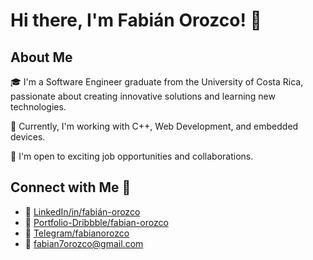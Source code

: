 # Hi there, I'm Fabián Orozco! 👋

## About Me

🎓 I'm a Software Engineer graduate from the University of Costa Rica, passionate about creating innovative solutions and learning new technologies.

🌱 Currently, I'm working with C++, Web Development, and embedded devices.

💼 I'm open to exciting job opportunities and collaborations.

## Connect with Me 🚀

- 💼 [LinkedIn/in/fabián-orozco](https://www.linkedin.com/in/fabi%C3%A1n-orozco-chaves-b042171b1/)
- 🎨 [Portfolio-Dribbble/fabian-orozco](https://dribbble.com/Fabian-Orozco)
- 🎈 [Telegram/fabianorozco](https://t.me/fabianorozco) 
- 📧 <fabian7orozco@gmail.com>


<!---
Fabian-Orozco/Fabian-Orozco is a ✨ special ✨ repository because its `README.md` (this file) appears on your GitHub profile.
You can click the Preview link to take a look at your changes.
--->
